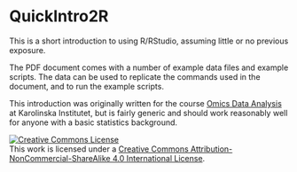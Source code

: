 # QuickIntro2R

This is a short introduction to using R/RStudio, assuming little or no previous exposure. 

The PDF document comes with a number of example data files and example scripts. The data can be used to replicate the 
commands used in the document, and to run the example scripts. 

This introduction was originally written for the course [Omics Data Analysis](https://kiwas.ki.se/katalog/katalog/kurs/2383) 
at Karolinska Institutet, but is fairly generic and should work reasonably well for anyone with a basic statistics background.

<a rel="license" href="http://creativecommons.org/licenses/by-nc-sa/4.0/"><img alt="Creative Commons License" style="border-width:0" src="https://i.creativecommons.org/l/by-nc-sa/4.0/88x31.png" /></a><br />This work is licensed under a <a rel="license" href="http://creativecommons.org/licenses/by-nc-sa/4.0/">Creative Commons Attribution-NonCommercial-ShareAlike 4.0 International License</a>.
